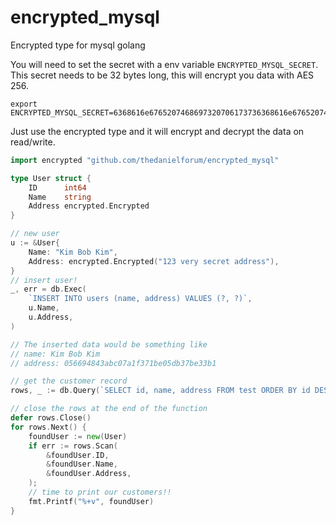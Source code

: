 # encrypted_mysql
Encrypted type for mysql golang

You will need to set the secret with a env variable `ENCRYPTED_MYSQL_SECRET`.
This secret needs to be 32 bytes long, this will encrypt you data with AES 256.
```
export ENCRYPTED_MYSQL_SECRET=6368616e6765207468697320706173736368616e676520746869732070617373
```

Just use the encrypted type and it will encrypt and decrypt the data on read/write.
```go
import encrypted "github.com/thedanielforum/encrypted_mysql"

type User struct {
    ID      int64
    Name    string
	Address encrypted.Encrypted
}

// new user
u := &User{
    Name: "Kim Bob Kim",
	Address: encrypted.Encrypted("123 very secret address"),
}
// insert user!
_, err = db.Exec(
	`INSERT INTO users (name, address) VALUES (?, ?)`,
    u.Name,
    u.Address,
)

// The inserted data would be something like
// name: Kim Bob Kim
// address: 056694843abc07a1f371be05db37be33b1

// get the customer record
rows, _ := db.Query(`SELECT id, name, address FROM test ORDER BY id DESC LIMIT 1`)

// close the rows at the end of the function
defer rows.Close()
for rows.Next() {
	foundUser := new(User)
	if err := rows.Scan(
		&foundUser.ID,
        &foundUser.Name,
        &foundUser.Address,
	);
	// time to print our customers!!
	fmt.Printf("%+v", foundUser)
}
```
